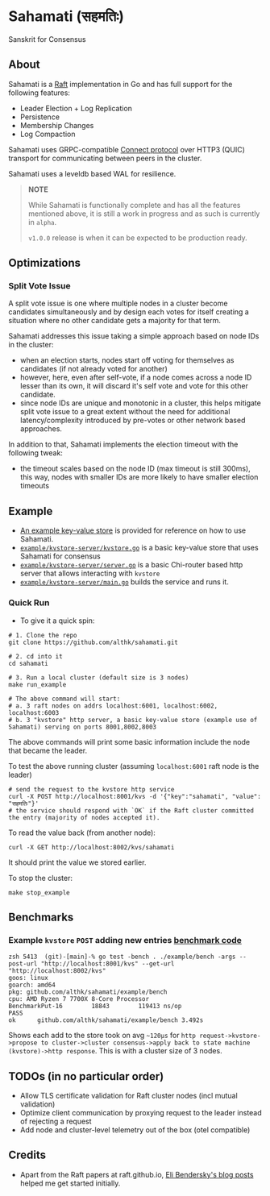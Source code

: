 # Sahamati (सहमतिः)
Sanskrit for Consensus

## About

Sahamati is a [Raft](https://raft.github.io) implementation in Go and has full support for the following features:

* Leader Election + Log Replication
* Persistence
* Membership Changes
* Log Compaction

Sahamati uses GRPC-compatible [Connect protocol](https://connectrpc.com/docs/introduction/) over HTTP3 (QUIC) transport for communicating between peers in the cluster.

Sahamati uses a leveldb based WAL for resilience.

> **NOTE**
> 
> While Sahamati is functionally complete and has all the features mentioned above, it is still a work
> in progress and as such is currently in `alpha`.
> 
> `v1.0.0` release is when it can be expected to be production ready.
> 

## Optimizations

### Split Vote Issue

A split vote issue is one where multiple nodes in a cluster become candidates simultaneously and
by design each votes for itself creating a situation where no other candidate gets a majority for that term.

Sahamati addresses this issue taking a simple approach based on node IDs in the cluster:

* when an election starts, nodes start off voting for themselves as candidates (if not already voted for another)
* however, here, even after self-vote, if a node comes across a node ID lesser than its own, it will discard it's self vote
  and vote for this other candidate.
* since node IDs are unique and monotonic in a cluster, this helps mitigate split vote issue to a great extent without the need
  for additional latency/complexity introduced by pre-votes or other network based approaches.

In addition to that, Sahamati implements the election timeout with the following tweak:

* the timeout scales based on the node ID (max timeout is still 300ms), this way, nodes with smaller
IDs are more likely to have smaller election timeouts


## Example

* [An example key-value store](example) is provided for reference on how to use Sahamati.
* [`example/kvstore-server/kvstore.go`](example/kvstore-server/kvstore.go) is a basic key-value store that uses Sahamati for consensus
* [`example/kvstore-server/server.go`](example/kvstore-server/server.go) is a basic Chi-router based http server that allows interacting with `kvstore`
* [`example/kvstore-server/main.go`](example/kvstore-server/main.go) builds the service and runs it.

### Quick Run
* To give it a quick spin:
```shell
# 1. Clone the repo
git clone https://github.com/althk/sahamati.git

# 2. cd into it
cd sahamati

# 3. Run a local cluster (default size is 3 nodes)
make run_example

# The above command will start:
# a. 3 raft nodes on addrs localhost:6001, localhost:6002, localhost:6003
# b. 3 "kvstore" http server, a basic key-value store (example use of Sahamati) serving on ports 8001,8002,8003 
```
The above commands will print some basic information include the node that became the leader.

To test the above running cluster (assuming `localhost:6001` raft node is the leader)
```shell
# send the request to the kvstore http service
curl -X POST http://localhost:8001/kvs -d '{"key":"sahamati", "value": "सहमतिः"}'
# the service should respond with `OK` if the Raft cluster committed the entry (majority of nodes accepted it). 
```
To read the value back (from another node):
```shell
curl -X GET http://localhost:8002/kvs/sahamati
```
It should print the value we stored earlier.

To stop the cluster:
```shell
make stop_example
```

## Benchmarks

### Example `kvstore` `POST` adding new entries [benchmark code](./example/bench/bench_test.go)
```shell
zsh 5413  (git)-[main]-% go test -bench . ./example/bench -args --post-url "http://localhost:8001/kvs" --get-url "http://localhost:8002/kvs" 
goos: linux
goarch: amd64
pkg: github.com/althk/sahamati/example/bench
cpu: AMD Ryzen 7 7700X 8-Core Processor             
BenchmarkPut-16    	   18843	    119413 ns/op
PASS
ok  	github.com/althk/sahamati/example/bench	3.492s
```
Shows each add to the store took on avg `~120μs` for `http request->kvstore->propose to cluster->cluster consensus->apply back to state machine (kvstore)->http response`.
This is with a cluster size of 3 nodes.

## TODOs (in no particular order)

* Allow TLS certificate validation for Raft cluster nodes (incl mutual validation)
* Optimize client communication by proxying request to the leader instead of rejecting a request
* Add node and cluster-level telemetry out of the box (otel compatible)

## Credits
* Apart from the Raft papers at raft.github.io, [Eli Bendersky's blog posts](https://eli.thegreenplace.net/2020/implementing-raft-part-0-introduction/) helped me get started initially.

